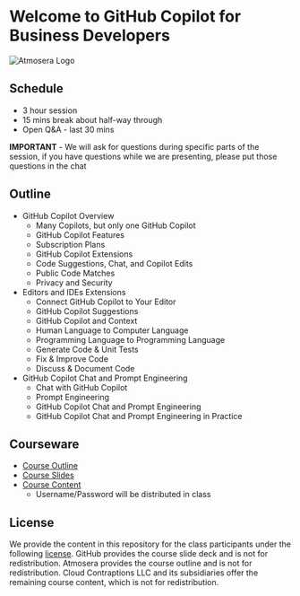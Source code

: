 # Welcome to GitHub Copilot for Business Developers

![Atmosera Logo](https://imagedelivery.net/VKawrzTPdVOU6XYN26Rvmg/0cb7d78c-9d1e-4c98-c6f4-4a12a979f100/public "Atmosera Logo")

## Schedule

- 3 hour session
- 15 mins break about half-way through
- Open Q&A - last 30 mins

**IMPORTANT** - We will ask for questions during specific parts of the session, if you have questions while we are presenting, please put those questions in the chat

## Outline

- GitHub Copilot Overview
  - Many Copilots, but only one GitHub Copilot
  - GitHub Copilot Features
  - Subscription Plans
  - GitHub Copilot Extensions
  - Code Suggestions, Chat, and Copilot Edits
  - Public Code Matches
  - Privacy and Security
- Editors and IDEs Extensions
  - Connect GitHub Copilot to Your Editor
  - GitHub Copilot Suggestions
  - GitHub Copilot and Context
  - Human Language to Computer Language
  - Programming Language to Programming Language
  - Generate Code & Unit Tests
  - Fix & Improve Code
  - Discuss & Document Code
- GitHub Copilot Chat and Prompt Engineering
  - Chat with GitHub Copilot
  - Prompt Engineering
  - GitHub Copilot Chat and Prompt Engineering
  - GitHub Copilot Chat and Prompt Engineering in Practice

## Courseware

* [Course Outline](GitHubCopilotDev_AtmoseraOutline.pdf)
* [Course Slides](GitHubCopilotDev_GitHubSlides.pdf)
* [Course Content](https://www.t4p-classes.com/schwab-github-copilot-for-programmers)
    - Username/Password will be distributed in class

## License

We provide the content in this repository for the class participants under the following [license](./LICENSE). GitHub provides the course slide deck and is not for redistribution. Atmosera provides the course outline and is not for redistribution. Cloud Contraptions LLC and its subsidiaries offer the remaining course content, which is not for redistribution.
